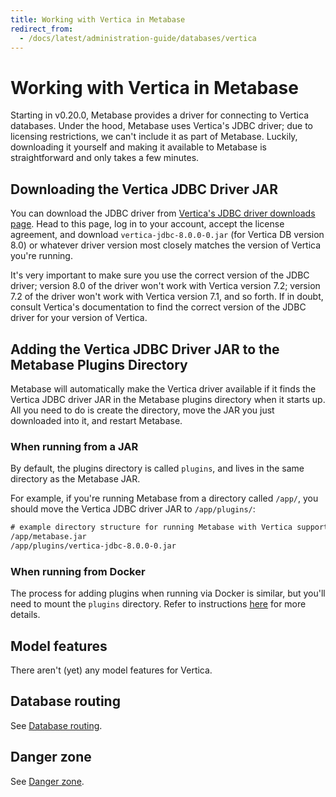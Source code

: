 ```yaml
---
title: Working with Vertica in Metabase
redirect_from:
  - /docs/latest/administration-guide/databases/vertica
---
```


# Working with Vertica in Metabase

Starting in v0.20.0, Metabase provides a driver for connecting to Vertica databases. Under the hood, Metabase uses Vertica's JDBC driver;
due to licensing restrictions, we can't include it as part of Metabase. Luckily, downloading it yourself and making it available to Metabase
is straightforward and only takes a few minutes.

## Downloading the Vertica JDBC Driver JAR

You can download the JDBC driver from [Vertica's JDBC driver downloads page](https://my.vertica.com/download/vertica/client-drivers/).
Head to this page, log in to your account, accept the license agreement, and download `vertica-jdbc-8.0.0-0.jar` (for Vertica DB version 8.0)
or whatever driver version most closely matches the version of Vertica you're running.

It's very important to make sure you use the correct version of the JDBC driver; version
8.0 of the driver won't work with Vertica version 7.2; version 7.2 of the driver won't work with Vertica version 7.1, and so forth. If in doubt,
consult Vertica's documentation to find the correct version of the JDBC driver for your version of Vertica.

## Adding the Vertica JDBC Driver JAR to the Metabase Plugins Directory

Metabase will automatically make the Vertica driver available if it finds the Vertica JDBC driver JAR in the Metabase plugins directory when it starts up.
All you need to do is create the directory, move the JAR you just downloaded into it, and restart Metabase.

### When running from a JAR

By default, the plugins directory is called `plugins`, and lives in the same directory as the Metabase JAR.

For example, if you're running Metabase from a directory called `/app/`, you should move the Vertica JDBC driver JAR to `/app/plugins/`:

```txt
# example directory structure for running Metabase with Vertica support
/app/metabase.jar
/app/plugins/vertica-jdbc-8.0.0-0.jar
```

### When running from Docker

The process for adding plugins when running via Docker is similar, but you'll need to mount the `plugins` directory. Refer to instructions [here](../../installation-and-operation/running-metabase-on-docker.md#adding-external-dependencies-or-plugins) for more details.

## Model features

There aren't (yet) any model features for Vertica.

## Database routing

See [Database routing](../../permissions/database-routing.md).

## Danger zone

See [Danger zone](../danger-zone.md).
